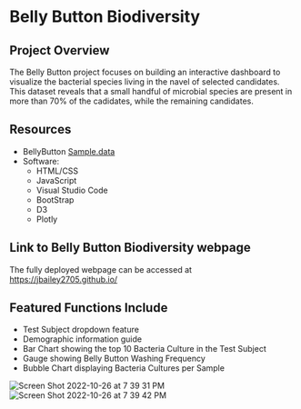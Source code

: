 # Belly Button Biodiversity

## Project Overview
The Belly Button project focuses on building an interactive dashboard to visualize the bacterial species living in the navel of selected candidates. This dataset reveals that a small handful of microbial species are present in more than 70% of the cadidates, while the remaining candidates.

## Resources
- BellyButton [Sample.data ](https://github.com/jbailey2705/jbailey2705.github.io/blob/main/samples.json)
- Software: 
  * HTML/CSS
  * JavaScript
  * Visual Studio Code
  * BootStrap
  * D3
  * Plotly

## Link to Belly Button Biodiversity webpage
The fully deployed webpage can be accessed at https://jbailey2705.github.io/

## Featured Functions Include
- Test Subject dropdown feature
- Demographic information guide
- Bar Chart showing the top 10 Bacteria Culture in the Test Subject
- Gauge showing Belly Button Washing Frequency
- Bubble Chart displaying Bacteria Cultures per Sample

![Screen Shot 2022-10-26 at 7 39 31 PM](https://user-images.githubusercontent.com/109354592/198164421-e3c68923-43d1-4308-9abf-3ca0e749f937.png)
![Screen Shot 2022-10-26 at 7 39 42 PM](https://user-images.githubusercontent.com/109354592/198164423-55abbe73-45e5-497c-95a0-f928d7e8fbe4.png)

